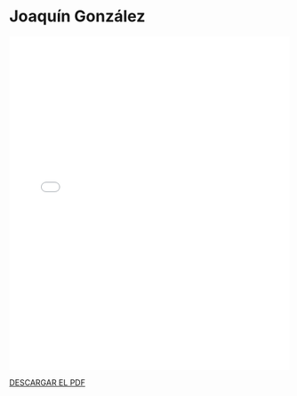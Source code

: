 # Joaquín González

<embed src="/PDFs/Commitment/CommitmentAgreement-joagongan.pdf" type="application/pdf" width="100%" height="600px" />


[DESCARGAR EL PDF](../../../static/PDFs/Commitment/CommitmentAgreement-joagongan.pdf)